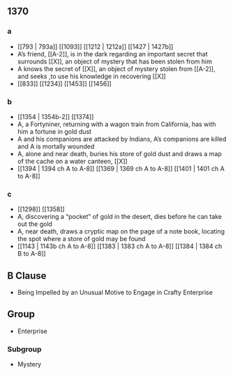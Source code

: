 ## 1370
### a
- [[793 | 793a]] [[1093]] [[1212 | 1212a]] [[1427 | 1427b]] 
- A’s friend, [[A-2]], is in the dark regarding an important secret that surrounds [[X]], an object of mystery that has been stolen from him
- A knows the secret of [[X]], an object of mystery stolen from [[A-2]], and seeks ,to use his knowledge in recovering [[X]]
- [[833]] [[1234]] [[1453]] [[1456]] 

### b
- [[1354 | 1354b-2]] [[1374]] 
- A, a Fortyniner, returning with a wagon train from California, has with him a fortune in gold dust
- A and his companions are attacked by Indians, A’s companions are killed and A is mortally wounded
- A, alone and near death, buries his store of gold dust and draws a map of the cache on a water canteen, [[X]]
- [[1394 | 1394 ch A to A-8]] [[1369 | 1369 ch A to A-8]] [[1401 | 1401 ch A to A-8]] 

### c
- [[1298]] [[1358]] 
- A, discovering a “pocket” of gold in the desert, dies before he can take out the gold
- A, near death, draws a cryptic map on the page of a note book, locating the spot where a store of gold may be found
- [[1143 | 1143b ch A to A-8]] [[1383 | 1383 ch A to A-8]] [[1384 | 1384 ch B to A-8]] 

## B Clause
- Being Impelled by an Unusual Motive to Engage in Crafty Enterprise

## Group
- Enterprise

### Subgroup
- Mystery

